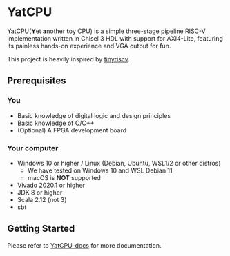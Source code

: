 # YatCPU

YatCPU(**Y**et **a**nother **t**oy CPU) is a simple three-stage pipeline RISC-V implementation written in Chisel 3 HDL with support for AXI4-Lite, featuring its painless hands-on experience and VGA output for fun.

This project is heavily inspired by [tinyriscv](https://gitee.com/liangkangnan/tinyriscv).

## Prerequisites

### You

- Basic knowledge of digital logic and design principles
- Basic knowledge of C/C++
- (Optional) A FPGA development board

### Your computer

- Windows 10 or higher / Linux (Debian, Ubuntu, WSL1/2 or other distros)
    - We have tested on Windows 10 and WSL Debian 11
    - macOS is **NOT** supported
- Vivado 2020.1 or higher
- JDK 8 or higher
- Scala 2.12 (not 3)
- sbt

## Getting Started

Please refer to [YatCPU-docs](https://github.com/sysu-scc/YatCPU-docs) for more documentation.